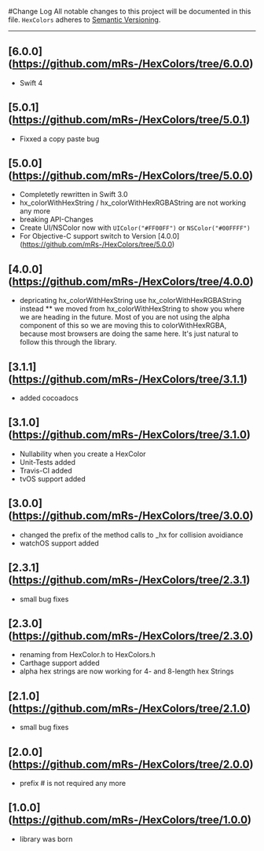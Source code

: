 #Change Log
All notable changes to this project will be documented in this file.
`HexColors` adheres to [Semantic Versioning](http://semver.org/).

---
## [6.0.0] (https://github.com/mRs-/HexColors/tree/6.0.0)
* Swift 4

## [5.0.1] (https://github.com/mRs-/HexColors/tree/5.0.1)
* Fixxed a copy paste bug

## [5.0.0] (https://github.com/mRs-/HexColors/tree/5.0.0)
* Completetly rewritten in Swift 3.0
* hx_colorWithHexString / hx_colorWithHexRGBAString are not working any more
* breaking API-Changes
* Create UI/NSColor now with `UIColor("#FF00FF")` or `NSColor("#00FFFF")` 
* For Objective-C support switch to Version [4.0.0] (https://github.com/mRs-/HexColors/tree/5.0.0)

## [4.0.0] (https://github.com/mRs-/HexColors/tree/4.0.0)
* depricating hx_colorWithHexString use hx_colorWithHexRGBAString instead
** we moved from hx_colorWithHexString to show you where we are heading in the future. Most of you are not using the alpha component of this so we are moving this to colorWithHexRGBA, because most browsers are doing the same here. It's just natural to follow this through the library.

## [3.1.1] (https://github.com/mRs-/HexColors/tree/3.1.1)
* added cocoadocs

## [3.1.0] (https://github.com/mRs-/HexColors/tree/3.1.0)
* Nullability when you create a HexColor
* Unit-Tests added
* Travis-CI added
* tvOS support added

## [3.0.0] (https://github.com/mRs-/HexColors/tree/3.0.0)
* changed the prefix of the method calls to _hx for collision avoidiance
* watchOS support added

## [2.3.1] (https://github.com/mRs-/HexColors/tree/2.3.1)
* small bug fixes

## [2.3.0] (https://github.com/mRs-/HexColors/tree/2.3.0)
* renaming from HexColor.h to HexColors.h
* Carthage support added
* alpha hex strings are now working for 4- and 8-length hex Strings

## [2.1.0] (https://github.com/mRs-/HexColors/tree/2.1.0)
* small bug fixes

## [2.0.0] (https://github.com/mRs-/HexColors/tree/2.0.0)
* prefix # is not required any more

## [1.0.0] (https://github.com/mRs-/HexColors/tree/1.0.0)
* library was born
